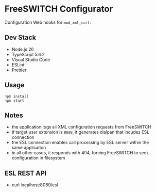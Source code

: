 # FreeSWITCH Configurator

Configuration Web hooks for `mod_xml_curl`:

## Dev Stack

- Node.js 20
- TypeScript 5.6.2
- Visual Studio Code
- ESLint
- Prettier

## Usage

```
npm install
npm start
```

## Notes

- the application logs all XML configuration requests from FreeSWITCH
- if target user extension is `8888`, it generates dialpan that incudes ESL connection
- the ESL connection enables call processing by ESL server within the same application
- in all other cases, it responds with 404, forcing FreeSWITCH to seek configuration in filesystem

## ESL REST API

- curl localhost:8080/esl
